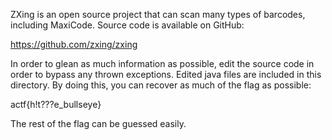 ZXing is an open source project that can scan many types of barcodes, including MaxiCode. Source code is available on GitHub:

https://github.com/zxing/zxing

In order to glean as much information as possible, edit the source code in order to bypass any thrown exceptions. Edited java files are included in this directory. By doing this, you can recover as much of the flag as possible:

actf{h!t???e_bullseye}

The rest of the flag can be guessed easily.
